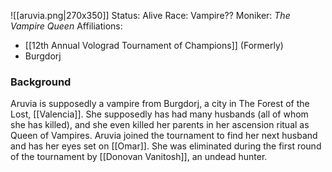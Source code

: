 ![[aruvia.png|270x350]]
Status: Alive
Race: Vampire??
Moniker: _The Vampire Queen_
Affiliations:
- [[12th Annual Volograd Tournament of Champions]] (Formerly)
- Burgdorj

### Background
Aruvia is supposedly a vampire from Burgdorj, a city in The Forest of the Lost, [[Valencia]]. She supposedly has had many husbands (all of whom she has killed), and she even killed her parents in her ascension ritual as Queen of Vampires. Aruvia joined the tournament to find her next husband and has her eyes set on [[Omar]]. She was eliminated during the first round of the tournament by [[Donovan Vanitosh]], an undead hunter.

